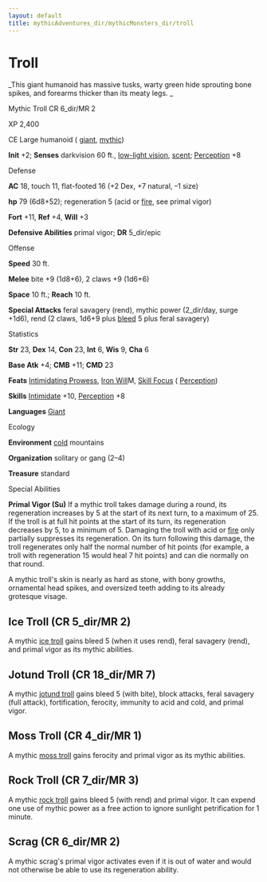 ```yaml
---
layout: default
title: mythicAdventures_dir/mythicMonsters_dir/troll
---
```

# Troll

_This giant humanoid has massive tusks, warty green hide sprouting bone spikes, and forearms thicker than its meaty legs. _

Mythic Troll CR 6_dir/MR 2

XP 2,400

CE Large humanoid ( [giant](monsters_dir/creatureTypes#_giant-subtype), [mythic](mythicAdventures_dir/mythicMonsters#_mythic-subtype))

**Init** +2; **Senses** darkvision 60 ft., [low-light vision](monsters_dir/universalMonsterRules#_low-light-vision), [scent](monsters_dir/universalMonsterRules#_scent); [Perception](skills_dir/perception#_perception) +8

Defense

**AC** 18, touch 11, flat-footed 16 (+2 Dex, +7 natural, –1 size)

**hp** 79 (6d8+52); regeneration 5 (acid or [fire](monsters_dir/creatureTypes#_fire-subtype), see primal vigor)

**Fort** +11, **Ref** +4, **Will** +3

**Defensive Abilities** primal vigor; **DR** 5_dir/epic

Offense

**Speed** 30 ft.

**Melee** bite +9 (1d8+6), 2 claws +9 (1d6+6)

**Space** 10 ft.; **Reach** 10 ft.

**Special Attacks** feral savagery (rend), mythic power (2_dir/day, surge +1d6), rend (2 claws, 1d6+9 plus [bleed](monsters_dir/universalMonsterRules#_bleed) 5 plus feral savagery)

Statistics

**Str** 23, **Dex** 14, **Con** 23, **Int** 6, **Wis** 9, **Cha** 6

**Base Atk** +4; **CMB** +11; **CMD** 23

**Feats** [Intimidating Prowess](feats#_intimidating-prowess), [Iron Will](mythicAdventures_dir/mythicFeats#_iron-will-mythic)M, [Skill Focus](feats#_skill-focus) ( [Perception](skills_dir/perception#_perception))

**Skills** [Intimidate](skills_dir/intimidate#_intimidate) +10, [Perception](skills_dir/perception#_perception) +8

**Languages** [Giant](monsters_dir/creatureTypes#_giant-subtype)

Ecology

**Environment** [cold](monsters_dir/creatureTypes#_cold-subtype) mountains

**Organization** solitary or gang (2–4)

**Treasure** standard

Special Abilities

**Primal Vigor (Su)** If a mythic troll takes damage during a round, its regeneration increases by 5 at the start of its next turn, to a maximum of 25. If the troll is at full hit points at the start of its turn, its regeneration decreases by 5, to a minimum of 5. Damaging the troll with acid or [fire](monsters_dir/creatureTypes#_fire-subtype) only partially suppresses its regeneration. On its turn following this damage, the troll regenerates only half the normal number of hit points (for example, a troll with regeneration 15 would heal 7 hit points) and can die normally on that round.

A mythic troll's skin is nearly as hard as stone, with bony growths, ornamental head spikes, and oversized teeth adding to its already grotesque visage.

## Ice Troll (CR 5_dir/MR 2)

A mythic [ice troll](additionalMonsters_dir/troll#_troll,-ice) gains bleed 5 (when it uses rend), feral savagery (rend), and primal vigor as its mythic abilities.

## Jotund Troll (CR 18_dir/MR 7)

A mythic [jotund troll](bestiary3_dir/troll#_troll,-jotund) gains bleed 5 (with bite), block attacks, feral savagery (full attack), fortification, ferocity, immunity to acid and cold, and primal vigor.

## Moss Troll (CR 4_dir/MR 1)

A mythic [moss troll](bestiary3_dir/troll#_troll,-moss) gains ferocity and primal vigor as its mythic abilities.

## Rock Troll (CR 7_dir/MR 3)

A mythic [rock troll](additionalMonsters_dir/troll#_troll,-rock) gains bleed 5 (with rend) and primal vigor. It can expend one use of mythic power as a free action to ignore sunlight petrification for 1 minute.

## Scrag (CR 6_dir/MR 2)

A mythic scrag's primal vigor activates even if it is out of water and would not otherwise be able to use its regeneration ability.

